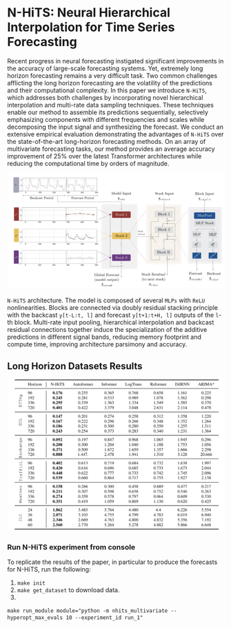 # N-HiTS: Neural Hierarchical Interpolation for Time Series Forecasting

Recent progress in neural forecasting instigated significant improvements in the accuracy of large-scale forecasting systems. Yet, extremely long horizon forecasting remains a very difficult task. Two common challenges afflicting the long horizon forecasting are the volatility of the predictions and their computational complexity. In this paper we introduce `N-HiTS`, which addresses both challenges by incorporating novel hierarchical interpolation and multi-rate data sampling techniques. These techniques enable our method to assemble its predictions sequentially, selectively emphasizing components with different frequencies and scales while decomposing the input signal and synthesizing the forecast. We conduct an extensive empirical evaluation demonstrating the advantages of `N-HiTS` over the state-of-the-art long-horizon forecasting methods. On an array of multivariate forecasting tasks, our method provides an average accuracy improvement of 25% over the latest Transformer architectures while reducing the computational time by orders of magnitude.

<div style="text-align:center">
<img src="./images/nhits-arch.png" width="700">
</div>

`N-HiTS`  architecture. The model is composed of several `MLPs` with `ReLU` nonlinearities. Blocks are connected via doubly residual stacking principle with the backcast `y[t-L:t, l]` and forecast `y[t+1:t+H, l]` outputs of the `l`-th block.
Multi-rate input pooling, hierarchical interpolation and backcast residual connections together induce the specialization of the additive predictions in different signal bands, reducing memory footprint and compute time, improving architecture parsimony and accuracy.

## Long Horizon Datasets Results

<div style="text-align:center">
<img src="./images/results.png" width="700">
</div>

### Run N-HiTS experiment from console

To replicate the results of the paper, in particular to produce the forecasts for N-HiTS, run the following:


1. `make init`
2. `make get_dataset` to download data.
3. 
```console
make run_module module="python -m nhits_multivariate --hyperopt_max_evals 10 --experiment_id run_1"
```
